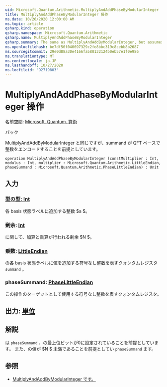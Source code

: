 ```yaml
---
uid: Microsoft.Quantum.Arithmetic.MultiplyAndAddPhaseByModularInteger
title: MultiplyAndAddPhaseByModularInteger 操作
ms.date: 10/26/2020 12:00:00 AM
ms.topic: article
qsharp.kind: operation
qsharp.namespace: Microsoft.Quantum.Arithmetic
qsharp.name: MultiplyAndAddPhaseByModularInteger
qsharp.summary: The same as MultiplyAndAddByModularInteger, but assumes that the summand encodes integers in QFT basis.
ms.openlocfilehash: be7df50f040697329c2fe8bbc319c8cebb8b2687
ms.sourcegitcommit: 29e0d88a30e4166fa580132124b0eb57e1f0e986
ms.translationtype: MT
ms.contentlocale: ja-JP
ms.lasthandoff: 10/27/2020
ms.locfileid: "92719803"
---
```

# <a name="multiplyandaddphasebymodularinteger-operation"></a>MultiplyAndAddPhaseByModularInteger 操作

名前空間: [Microsoft. Quantum. 算術](xref:Microsoft.Quantum.Arithmetic)

パック [](https://nuget.org/packages/)


MultiplyAndAddByModularInteger と同じですが、summand が QFT ベースで整数をエンコードすることを前提としています。

```qsharp
operation MultiplyAndAddPhaseByModularInteger (constMultiplier : Int, modulus : Int, multiplier : Microsoft.Quantum.Arithmetic.LittleEndian, phaseSummand : Microsoft.Quantum.Arithmetic.PhaseLittleEndian) : Unit
```


## <a name="input"></a>入力

### <a name="constmultiplier--int"></a>[型の型: Int](xref:microsoft.quantum.lang-ref.int)

各 basis 状態ラベルに追加する整数 $a $。


### <a name="modulus--int"></a>剰余: [Int](xref:microsoft.quantum.lang-ref.int)

に関して、加算と乗算が行われる剰余 $N $。


### <a name="multiplier--littleendian"></a>乗数: [LittleEndian](xref:Microsoft.Quantum.Arithmetic.LittleEndian)

の各 basis 状態ラベルに値を追加する符号なし整数を表すクォンタムレジスタ `summand` 。


### <a name="phasesummand--phaselittleendian"></a>phaseSummand: [PhaseLittleEndian](xref:Microsoft.Quantum.Arithmetic.PhaseLittleEndian)

この操作のターゲットとして使用する符号なし整数を表すクォンタムレジスタ。



## <a name="output--unit"></a>出力: [単位](xref:microsoft.quantum.lang-ref.unit)



## <a name="remarks"></a>解説

は `phaseSummand` 、の最上位ビットが0に設定されていることを前提としています。
また、の値が $N $ 未満であることを前提としてい `phaseSummand` ます。

## <a name="see-also"></a>参照

- [MultiplyAndAddByModularInteger です。](xref:Microsoft.Quantum.Arithmetic.MultiplyAndAddByModularInteger)